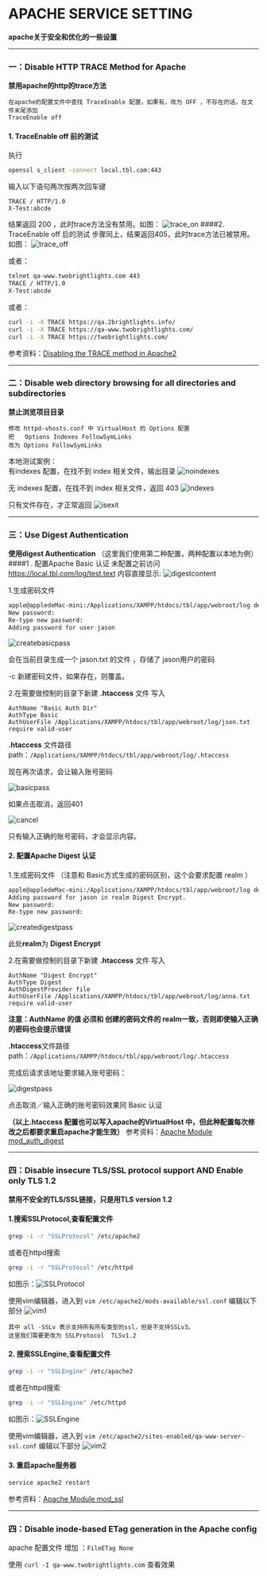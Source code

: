 
APACHE SERVICE SETTING
=====================

**apache关于安全和优化的一些设置**
***
### 一：Disable HTTP TRACE Method for Apache
**禁用apache的http的trace方法**

    在apache的配置文件中查找 TraceEnable 配置，如果有，改为 OFF ，不存在的话，在文件末尾添加
    TraceEnable off
#### 1. TraceEnable off 前的测试
执行
```sh
openssl s_client -connect local.tbl.com:443
```
输入以下语句两次按两次回车键

    TRACE / HTTP/1.0
    X-Test:abcde
结果返回 200 ，此时trace方法没有禁用。如图：
![trace_on](https://raw.githubusercontent.com/phpstudyOne/rihui/master/apache_service_setting/images/trace_on.png)
####2. TraceEnable off 后的测试
步骤同上，结果返回405，此时trace方法已被禁用。如图：
![trace_off](https://raw.githubusercontent.com/phpstudyOne/rihui/master/apache_service_setting/images/trace_off.png)

或者：
```sh
telnet qa-www.twobrightlights.com 443
TRACE / HTTP/1.0
X-Test:abcde
```

或者：
``` sh
curl -i -X TRACE https://qa.2brightlights.info/
curl -i -X TRACE https://qa-www.twobrightlights.com/
curl -i -X TRACE https://twobrightlights.com/
```

参考资料：[Disabling the TRACE method in Apache2](http://www.alphadevx.com/a/383-Disabling-the-TRACE-method-in-Apache2)

***
### 二：Disable web directory browsing for all directories and subdirectories
**禁止浏览项目目录**

    修改 httpd-vhosts.conf 中 VirtualHost 的 Options 配置
    把   Options Indexes FollowSymLinks
    改为 Options FollowSymLinks
本地测试案例：  
有indexes 配置，在找不到 index 相关文件，输出目录
![noindexes](https://raw.githubusercontent.com/phpstudyOne/rihui/master/apache_service_setting/images/indexes.png)

无 indexes 配置，在找不到 index 相关文件，返回 403
![indexes](https://raw.githubusercontent.com/phpstudyOne/rihui/master/apache_service_setting/images/noindexes.png)

只有文件存在，才正常返回
![isexit](https://raw.githubusercontent.com/phpstudyOne/rihui/master/apache_service_setting/images/isexit.png)
***
### 三：Use Digest Authentication
**使用digest Authentication**
（这里我们使用第二种配置，两种配置以本地为例）
####1 . 配置Apache Basic 认证
未配置之前访问 https://local.tbl.com/log/test.text  内容直接显示:
![digestcontent](https://raw.githubusercontent.com/phpstudyOne/rihui/master/apache_service_setting/images/digestcontent.png)

1.生成密码文件
``` sh
apple@appledeMac-mini:/Applications/XAMPP/htdocs/tbl/app/webroot/log develop$ htpasswd -c jason.txt jason
New password:
Re-type new password:
Adding password for user jason
```
![createbasicpass](https://raw.githubusercontent.com/phpstudyOne/rihui/master/apache_service_setting/images/createbasicpass.png)

会在当前目录生成一个 jason.txt 的文件 ，存储了 jason用户的密码

-c 新建密码文件，如果存在，则覆盖。

2.在需要做控制的目录下新建 **.htaccess** 文件 写入
```
AuthName "Basic Auth Dir"
AuthType Basic
AuthUserFile /Applications/XAMPP/htdocs/tbl/app/webroot/log/json.txt
require valid-user
```
**.htaccess** 文件路径
path：`/Applications/XAMPP/htdocs/tbl/app/webroot/log/.htaccess`

现在再次请求，会让输入账号密码

![basicpass](https://raw.githubusercontent.com/phpstudyOne/rihui/master/apache_service_setting/images/basicpass.png)

如果点击取消，返回401

![cancel](https://raw.githubusercontent.com/phpstudyOne/rihui/master/apache_service_setting/images/cancel.png)

只有输入正确的账号密码，才会显示内容。

#### 2. 配置Apache Digest 认证
1.生成密码文件 （注意和 Basic方式生成的密码区别，这个会要求配置 realm ）
```sh
apple@appledeMac-mini:/Applications/XAMPP/htdocs/tbl/app/webroot/log develop$ htdigest -c anna.txt "Digest Encrypt" jason
Adding password for jason in realm Digest Encrypt.
New password:
Re-type new password:
```
![createdigestpass](https://raw.githubusercontent.com/phpstudyOne/rihui/master/apache_service_setting/images/createdigestpass.png)

此处**realm**为 **Digest Encrypt**

2.在需要做控制的目录下新建 **.htaccess** 文件 写入
```
AuthName "Digest Encrypt"
AuthType Digest
AuthDigestProvider file
AuthUserFile /Applications/XAMPP/htdocs/tbl/app/webroot/log/anna.txt
require valid-user
```
**注意：AuthName 的值 必须和 创建的密码文件的 realm一致，否则即使输入正确的密码也会提示错误**

**.htaccess**文件路径
path：`/Applications/XAMPP/htdocs/tbl/app/webroot/log/.htaccess`

完成后请求该地址要求输入账号密码：

![digestpass](https://raw.githubusercontent.com/phpstudyOne/rihui/master/apache_service_setting/images/digestpass.png)

点击取消／输入正确的账号密码效果同 Basic 认证


**（以上.htaccess 配置也可以写入apache的VirtualHost 中，但此种配置每次修改之后都要求重启apache才能生效）**
参考资料：[Apache Module mod_auth_digest](https://httpd.apache.org/docs/2.4/mod/mod_auth_digest.html)
***
### 四：Disable insecure TLS/SSL protocol support AND Enable only TLS 1.2
**禁用不安全的TLS/SSL链接，只是用TLS version 1.2**

####  1.搜索SSLProtocol,查看配置文件
```sh
grep -i -r "SSLProtocol" /etc/apache2
```
或者在httpd搜索
```sh
grep -i -r "SSLProtocol" /etc/httpd
```
   如图示：![SSLProtocol](https://github.com/phpstudyOne/rihui/blob/master/apache_service_setting/images/sslProtocol.png)
   
使用vim编辑器，进入到 `vim /etc/apache2/mods-available/ssl.conf` 编辑以下部分
![vim1](https://github.com/phpstudyOne/rihui/blob/master/apache_service_setting/images/vim1.png)

    其中 all -SSLv 表示支持所有所有类型的ssl，但是不支持SSLv3。
    这里我们需要更改为 SSLProtocol  TLSv1.2

#### 2. 搜索SSLEngine,查看配置文件
```sh
grep -i -r "SSLEngine" /etc/apache2
```
或者在httpd搜索
```sh
grep -i -r "SSLEngine" /etc/httpd
```
如图示：![SSLEngine](https://raw.githubusercontent.com/phpstudyOne/rihui/master/apache_service_setting/images/sslengine.png)

使用vim编辑器，进入到 `vim /etc/apache2/sites-enabled/qa-www-server-ssl.conf` 编辑以下部分
![vim2](https://raw.githubusercontent.com/phpstudyOne/rihui/master/apache_service_setting/images/vim2.png)

#### 3. 重启apache服务器
``` sh
service apache2 restart
```
参考资料：[Apache Module mod_ssl](http://httpd.apache.org/docs/2.4/mod/mod_ssl.html#sslengine)
***

### 四：Disable inode-based ETag generation in the Apache config

apache 配置文件 增加 ：`FileETag None`

使用 `curl -I qa-www.twobrightlights.com` 查看效果
